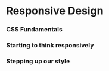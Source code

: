 # Responsive Design

### CSS Fundamentals
### Starting to think responsively
### Stepping up our style